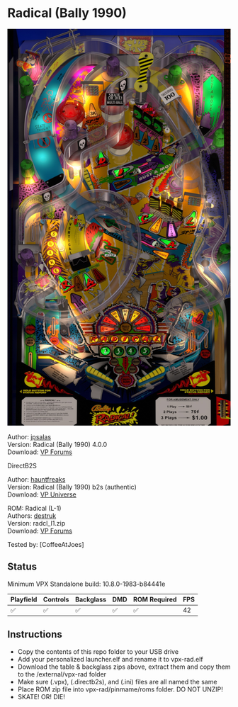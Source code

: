 # Radical (Bally 1990)
![Table Preview](https://github.com/evilwraith/vpx-images/blob/main/vpx-rad.jpg)

Author: [jpsalas](https://www.vpforums.org/index.php?showuser=277)  
Version: Radical (Bally 1990) 4.0.0  
Download: [VP Forums](https://www.vpforums.org/index.php?app=downloads&showfile=13694)

DirectB2S

Author: [hauntfreaks](https://vpuniverse.com/profile/5216-hauntfreaks/)  
Version: Radical (Bally 1990) b2s (authentic)  
Download: [VP Universe](https://vpuniverse.com/files/file/10746-radical-bally-1990-b2s-authentic/)

ROM: Radical (L-1)  
Authors: [destruk](https://www.vpforums.org/index.php?showuser=5)  
Version: radcl_l1.zip  
Download: [VP Forums](https://www.vpforums.org/index.php?app=downloads&showfile=951)

Tested by:
[CoffeeAtJoes]

## Status 

Minimum VPX Standalone build: 10.8.0-1983-b84441e

| Playfield | Controls | Backglass | DMD | ROM Required | FPS | 
|-----------|----------|-----------|-----|--------------|-----|
| :white_check_mark: | :white_check_mark: | :white_check_mark: | :white_check_mark: | :white_check_mark: | 42 |

## Instructions

- Copy the contents of this repo folder to your USB drive
- Add your personalized launcher.elf and rename it to vpx-rad.elf
- Download the table & backglass zips above, extract them and copy them to the /external/vpx-rad folder
- Make sure (.vpx), (.directb2s), and (.ini) files are all named the same
- Place ROM zip file into vpx-rad/pinmame/roms folder. DO NOT UNZIP!
- SKATE! OR! DIE!
